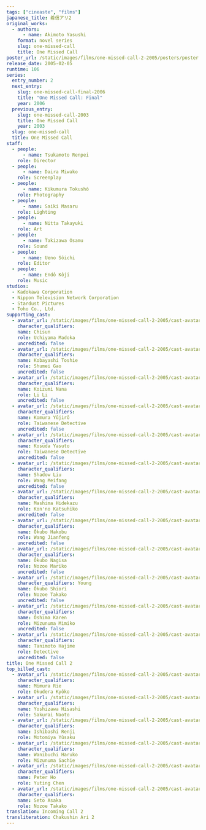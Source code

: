 ```yaml
---
tags: ["cineaste", "films"]
japanese_title: 着信アリ2
original_works:
  - authors:
      - name: Akimoto Yasushi
    format: novel series
    slug: one-missed-call
    title: One Missed Call
poster_url: /static/images/films/one-missed-call-2-2005/posters/poster.webp
release_date: 2005-02-05
runtime: 106
series:
  entry_number: 2
  next_entry:
    slug: one-missed-call-final-2006
    title: "One Missed Call: Final"
    year: 2006
  previous_entry:
    slug: one-missed-call-2003
    title: One Missed Call
    year: 2003
  slug: one-missed-call
  title: One Missed Call
staff:
  - people:
      - name: Tsukamoto Renpei
    role: Director
  - people:
      - name: Daira Miwako
    role: Screenplay
  - people:
      - name: Kikumura Tokushô
    role: Photography
  - people:
      - name: Saiki Masaru
    role: Lighting
  - people:
      - name: Nitta Takayuki
    role: Art
  - people:
      - name: Takizawa Osamu
    role: Sound
  - people:
      - name: Ueno Sôichi
    role: Editor
  - people:
      - name: Endô Kôji
    role: Music
studios:
  - Kadokawa Corporation
  - Nippon Television Network Corporation
  - Stardust Pictures
  - Toho Co., Ltd.
supporting_cast:
  - avatar_url: /static/images/films/one-missed-call-2-2005/cast-avatars/chisun-0.webp
    character_qualifiers:
    name: Chisun
    role: Uchiyama Madoka
    uncredited: false
  - avatar_url: /static/images/films/one-missed-call-2-2005/cast-avatars/toshie-kobayashi-0.webp
    character_qualifiers:
    name: Kobayashi Toshie
    role: Shumei Gao
    uncredited: false
  - avatar_url: /static/images/films/one-missed-call-2-2005/cast-avatars/nana-koizumi-0.webp
    character_qualifiers:
    name: Koizumi Nana
    role: Li Li
    uncredited: false
  - avatar_url: /static/images/films/one-missed-call-2-2005/cast-avatars/yujiro-komura-0.webp
    character_qualifiers:
    name: Komura Yûjirô
    role: Taiwanese Detective
    uncredited: false
  - avatar_url: /static/images/films/one-missed-call-2-2005/cast-avatars/yasuto-kosuda-0.webp
    character_qualifiers:
    name: Kosuda Yasuto
    role: Taiwanese Detective
    uncredited: false
  - avatar_url: /static/images/films/one-missed-call-2-2005/cast-avatars/shadow-liu-0.webp
    character_qualifiers:
    name: Shadow Liu
    role: Wang Meifang
    uncredited: false
  - avatar_url: /static/images/films/one-missed-call-2-2005/cast-avatars/hidekazu-mashima-0.webp
    character_qualifiers:
    name: Mashima Hidekazu
    role: Kon'no Katsuhiko
    uncredited: false
  - avatar_url: /static/images/films/one-missed-call-2-2005/cast-avatars/hakobu-okubo-0.webp
    character_qualifiers:
    name: Ôkubo Hakobu
    role: Wang Jianfeng
    uncredited: false
  - avatar_url: /static/images/films/one-missed-call-2-2005/cast-avatars/nagisa-okubo-0.webp
    character_qualifiers:
    name: Ôkubo Nagisa
    role: Nozoe Mariko
    uncredited: false
  - avatar_url: /static/images/films/one-missed-call-2-2005/cast-avatars/shiori-okubo-0.webp
    character_qualifiers: Young
    name: Ôkubo Shiori
    role: Nozoe Takako
    uncredited: false
  - avatar_url: /static/images/films/one-missed-call-2-2005/cast-avatars/karen-oshima-0.webp
    character_qualifiers:
    name: Ôshima Karen
    role: Mizunuma Mimiko
    uncredited: false
  - avatar_url: /static/images/films/one-missed-call-2-2005/cast-avatars/hajime-tanimoto-0.webp
    character_qualifiers:
    name: Tanimoto Hajime
    role: Detective
    uncredited: false
title: One Missed Call 2
top_billed_cast:
  - avatar_url: /static/images/films/one-missed-call-2-2005/cast-avatars/mimura-0.webp
    character_qualifiers:
    name: Mimura Rie
    role: Okudera Kyôko
  - avatar_url: /static/images/films/one-missed-call-2-2005/cast-avatars/hiroshi-yoshizawa-0.webp
    character_qualifiers:
    name: Yoshizawa Hisashi
    role: Sakurai Naoto
  - avatar_url: /static/images/films/one-missed-call-2-2005/cast-avatars/renji-ishibashi-0.webp
    character_qualifiers:
    name: Ishibashi Renji
    role: Motomiya Yûsaku
  - avatar_url: /static/images/films/one-missed-call-2-2005/cast-avatars/haruko-wanibuchi-0.webp
    character_qualifiers:
    name: Wanibuchi Haruko
    role: Mizunuma Sachie
  - avatar_url: /static/images/films/one-missed-call-2-2005/cast-avatars/peter-ho-0.webp
    character_qualifiers:
    name: Peter Ho
    role: Yuting Chen
  - avatar_url: /static/images/films/one-missed-call-2-2005/cast-avatars/asaka-seto-0.webp
    character_qualifiers:
    name: Seto Asaka
    role: Nozoe Takako
translation: Incoming Call 2
transliteration: Chakushin Ari 2
---
```

